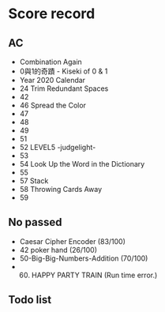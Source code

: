 # Score record
## AC
- Combination Again
- 0與1的奇蹟 - Kiseki of 0 & 1
- Year 2020 Calendar
- 24 Trim Redundant Spaces
- 42
- 46 Spread the Color
- 47
- 48
- 49
- 51
- 52 LEVEL5 -judgelight-
- 53
- 54 Look Up the Word in the Dictionary
- 55
- 57 Stack
- 58 Throwing Cards Away
- 59

## No passed
- Caesar Cipher Encoder (83/100)
- 42 poker hand (26/100)
- 50-Big-Big-Numbers-Addition (70/100)
- 60. HAPPY PARTY TRAIN (Run time error.)

## Todo list
